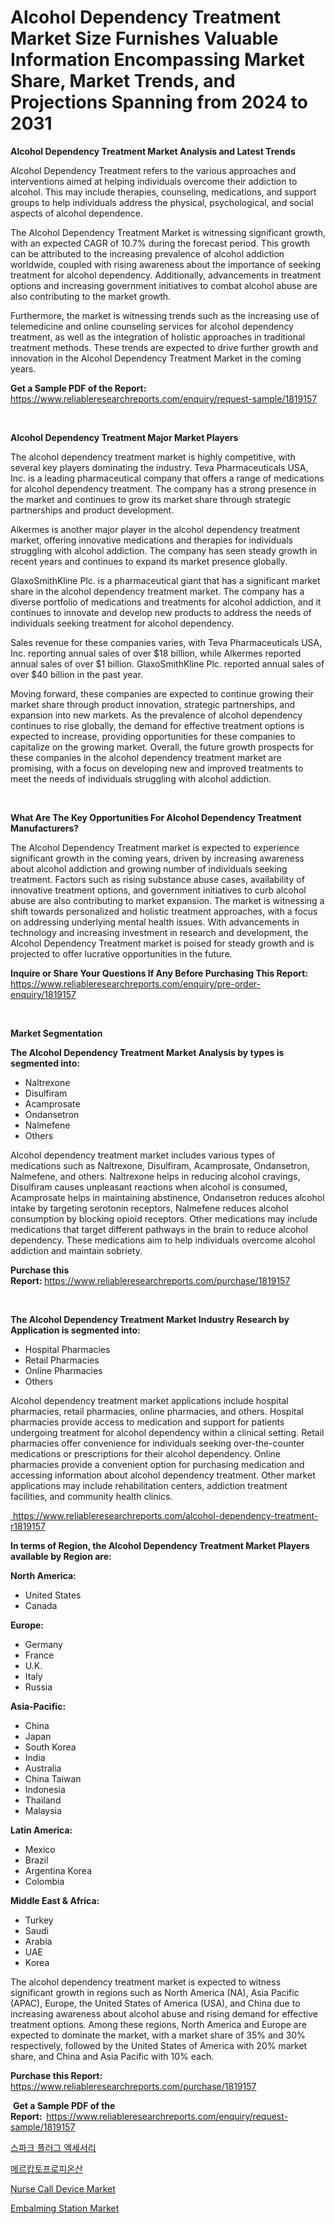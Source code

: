 <p><h1>Alcohol Dependency Treatment Market Size Furnishes Valuable Information Encompassing Market Share, Market Trends, and Projections Spanning from 2024 to 2031</h1></p><p><strong>Alcohol Dependency Treatment Market Analysis and Latest Trends</strong></p>
<p><p>Alcohol Dependency Treatment refers to the various approaches and interventions aimed at helping individuals overcome their addiction to alcohol. This may include therapies, counseling, medications, and support groups to help individuals address the physical, psychological, and social aspects of alcohol dependence.</p><p>The Alcohol Dependency Treatment Market is witnessing significant growth, with an expected CAGR of 10.7% during the forecast period. This growth can be attributed to the increasing prevalence of alcohol addiction worldwide, coupled with rising awareness about the importance of seeking treatment for alcohol dependency. Additionally, advancements in treatment options and increasing government initiatives to combat alcohol abuse are also contributing to the market growth.</p><p>Furthermore, the market is witnessing trends such as the increasing use of telemedicine and online counseling services for alcohol dependency treatment, as well as the integration of holistic approaches in traditional treatment methods. These trends are expected to drive further growth and innovation in the Alcohol Dependency Treatment Market in the coming years.</p></p>
<p><strong>Get a Sample PDF of the Report:&nbsp;</strong> <a href="https://www.reliableresearchreports.com/enquiry/request-sample/1819157">https://www.reliableresearchreports.com/enquiry/request-sample/1819157</a></p>
<p>&nbsp;</p>
<p><strong>Alcohol Dependency Treatment Major Market Players</strong></p>
<p><p>The alcohol dependency treatment market is highly competitive, with several key players dominating the industry. Teva Pharmaceuticals USA, Inc. is a leading pharmaceutical company that offers a range of medications for alcohol dependency treatment. The company has a strong presence in the market and continues to grow its market share through strategic partnerships and product development.</p><p>Alkermes is another major player in the alcohol dependency treatment market, offering innovative medications and therapies for individuals struggling with alcohol addiction. The company has seen steady growth in recent years and continues to expand its market presence globally.</p><p>GlaxoSmithKline Plc. is a pharmaceutical giant that has a significant market share in the alcohol dependency treatment market. The company has a diverse portfolio of medications and treatments for alcohol addiction, and it continues to innovate and develop new products to address the needs of individuals seeking treatment for alcohol dependency.</p><p>Sales revenue for these companies varies, with Teva Pharmaceuticals USA, Inc. reporting annual sales of over $18 billion, while Alkermes reported annual sales of over $1 billion. GlaxoSmithKline Plc. reported annual sales of over $40 billion in the past year.</p><p>Moving forward, these companies are expected to continue growing their market share through product innovation, strategic partnerships, and expansion into new markets. As the prevalence of alcohol dependency continues to rise globally, the demand for effective treatment options is expected to increase, providing opportunities for these companies to capitalize on the growing market. Overall, the future growth prospects for these companies in the alcohol dependency treatment market are promising, with a focus on developing new and improved treatments to meet the needs of individuals struggling with alcohol addiction.</p></p>
<p>&nbsp;</p>
<p><strong>What Are The Key Opportunities For Alcohol Dependency Treatment Manufacturers?</strong></p>
<p><p>The Alcohol Dependency Treatment market is expected to experience significant growth in the coming years, driven by increasing awareness about alcohol addiction and growing number of individuals seeking treatment. Factors such as rising substance abuse cases, availability of innovative treatment options, and government initiatives to curb alcohol abuse are also contributing to market expansion. The market is witnessing a shift towards personalized and holistic treatment approaches, with a focus on addressing underlying mental health issues. With advancements in technology and increasing investment in research and development, the Alcohol Dependency Treatment market is poised for steady growth and is projected to offer lucrative opportunities in the future.</p></p>
<p><strong>Inquire or Share Your Questions If Any Before Purchasing This Report:</strong> <a href="https://www.reliableresearchreports.com/enquiry/pre-order-enquiry/1819157">https://www.reliableresearchreports.com/enquiry/pre-order-enquiry/1819157</a></p>
<p>&nbsp;</p>
<p><strong>Market Segmentation</strong></p>
<p><strong>The Alcohol Dependency Treatment Market Analysis by types is segmented into:</strong></p>
<p><ul><li>Naltrexone</li><li>Disulfiram</li><li>Acamprosate</li><li>Ondansetron</li><li>Nalmefene</li><li>Others</li></ul></p>
<p><p>Alcohol dependency treatment market includes various types of medications such as Naltrexone, Disulfiram, Acamprosate, Ondansetron, Nalmefene, and others. Naltrexone helps in reducing alcohol cravings, Disulfiram causes unpleasant reactions when alcohol is consumed, Acamprosate helps in maintaining abstinence, Ondansetron reduces alcohol intake by targeting serotonin receptors, Nalmefene reduces alcohol consumption by blocking opioid receptors. Other medications may include medications that target different pathways in the brain to reduce alcohol dependency. These medications aim to help individuals overcome alcohol addiction and maintain sobriety.</p></p>
<p><strong>Purchase this Report:&nbsp;</strong><a href="https://www.reliableresearchreports.com/purchase/1819157">https://www.reliableresearchreports.com/purchase/1819157</a></p>
<p>&nbsp;</p>
<p><strong>The Alcohol Dependency Treatment Market Industry Research by Application is segmented into:</strong></p>
<p><ul><li>Hospital Pharmacies</li><li>Retail Pharmacies</li><li>Online Pharmacies</li><li>Others</li></ul></p>
<p><p>Alcohol dependency treatment market applications include hospital pharmacies, retail pharmacies, online pharmacies, and others. Hospital pharmacies provide access to medication and support for patients undergoing treatment for alcohol dependency within a clinical setting. Retail pharmacies offer convenience for individuals seeking over-the-counter medications or prescriptions for their alcohol dependency. Online pharmacies provide a convenient option for purchasing medication and accessing information about alcohol dependency treatment. Other market applications may include rehabilitation centers, addiction treatment facilities, and community health clinics.</p></p>
<p><a href="https://www.reliableresearchreports.com/alcohol-dependency-treatment-r1819157">&nbsp;https://www.reliableresearchreports.com/alcohol-dependency-treatment-r1819157</a></p>
<p><strong>In terms of Region, the Alcohol Dependency Treatment Market Players available by Region are:</strong></p>
<p>
    <p> <strong> North America: </strong>
        <ul>
            <li>United States</li>
            <li>Canada</li>
        </ul>
        </p> 
    <p> <strong> Europe: </strong>
        <ul>
            <li>Germany</li>
            <li>France</li>
            <li>U.K.</li>
            <li>Italy</li>
            <li>Russia</li>
        </ul>
        </p> 
    <p> <strong> Asia-Pacific: </strong>
        <ul>
            <li>China</li>
            <li>Japan</li>
            <li>South Korea</li>
            <li>India</li>
            <li>Australia</li>
            <li>China Taiwan</li>
            <li>Indonesia</li>
            <li>Thailand</li>
            <li>Malaysia</li>
        </ul>
        </p> 
    <p> <strong> Latin America: </strong>
        <ul>
            <li>Mexico</li>
            <li>Brazil</li>
            <li>Argentina Korea</li>
            <li>Colombia</li>
        </ul>
        </p> 
    <p> <strong> Middle East & Africa: </strong>
        <ul>
            <li>Turkey</li>
            <li>Saudi</li>
            <li>Arabia</li>
            <li>UAE</li>
            <li>Korea</li>
        </ul>
    </p>
    </p>
<p><p>The alcohol dependency treatment market is expected to witness significant growth in regions such as North America (NA), Asia Pacific (APAC), Europe, the United States of America (USA), and China due to increasing awareness about alcohol abuse and rising demand for effective treatment options. Among these regions, North America and Europe are expected to dominate the market, with a market share of 35% and 30% respectively, followed by the United States of America with 20% market share, and China and Asia Pacific with 10% each.</p></p>
<p><strong>Purchase this Report: </strong><a href="https://www.reliableresearchreports.com/purchase/1819157">https://www.reliableresearchreports.com/purchase/1819157</a></p>
<p>&nbsp;<strong>Get a Sample PDF of the Report:&nbsp;&nbsp;</strong><a href="https://www.reliableresearchreports.com/enquiry/request-sample/1819157">https://www.reliableresearchreports.com/enquiry/request-sample/1819157</a></p>
<p><strong></strong></p>
<p><p><a href="https://github.com/lzrvbyqzftro57/Market-Research-Report-List-2/blob/main/777224944060.md">스파크 플러그 액세서리</a></p><p><a href="https://github.com/garnett961902/Market-Research-Report-List-1/blob/main/513081344059.md">메르캅토프로피온산</a></p><p><a href="https://github.com/Alonsoolds3wq1d81czn8rbol/Market-Research-Report-List-2/blob/main/nurse-call-device-market.md">Nurse Call Device Market</a></p><p><a href="https://github.com/yemakinde/Market-Research-Report-List-2/blob/main/embalming-station-market.md">Embalming Station Market</a></p></p>